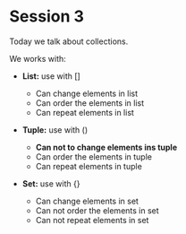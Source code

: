 # Session 3

Today we talk about collections.

We works with:

- **List:** use with []
  - Can change elements in list
  - Can order the elements in list
  - Can repeat elements in list

- **Tuple:** use with ()
  - **Can not to change elements ins tuple**
  - Can order the elements in tuple
  - Can repeat elements in tuple

- **Set:** use with {}
  - Can change elements in set
  - Can not order the elements in set
  - Can not repeat elements in set
